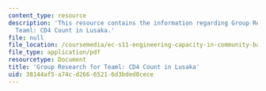 ```yaml
---
content_type: resource
description: 'This resource contains the information regarding Group Research for
  Teaml: CD4 Count in Lusaka.'
file: null
file_location: /coursemedia/ec-s11-engineering-capacity-in-community-based-healthcare-fall-2005/38144af5a74cd26665216d3bded8cece_MITEC_S11F05_cd4_cidrz.pdf
file_type: application/pdf
resourcetype: Document
title: 'Group Research for Teaml: CD4 Count in Lusaka'
uid: 38144af5-a74c-d266-6521-6d3bded8cece
---
```

